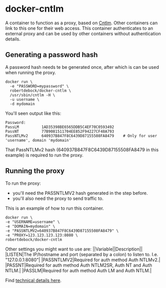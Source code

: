 # docker-cntlm
A container to function as a proxy, based on [Cntlm](http://cntlm.sourceforge.net). Other containers can link to this one for their web access. This container authenticates to an external proxy and can be used by other containers without authentication details.

## Generating a password hash
A password hash needs te be generated once, after which is can be used when running the proxy.

    docker run \
      -e "PASSWORD=mypassword" \
      robertdebock/docker-cntlm \
      /usr/sbin/cntlm -H \
      -u username \
      -d mydomain

You'll seen output like this:

    Password: 
    PassLM          1AD35398BE6565DDB5C4EF70C0593492
    PassNT          77B9081511704EE852F94227CF48A793
    PassNTLMv2      640937B847F8C6439D87155508FA8479    # Only for user 'username', domain 'mydomain'

That PassNTLMv2 hash (640937B847F8C6439D87155508FA8479 in this example) is required to run the proxy.

## Running the proxy
To run the proxy:
- you'll need the PASSNTLMV2 hash generated in the step before.
- you'll also need the proxy to send traffic to.

This is an example of how to run this container.
 
    docker run \
    -e "USERNAME=username" \
    -e "DOMAIN=mydomain" \
    -e "PASSNTLMV2=640937B847F8C6439D87155508FA8479" \
    -e "PROXY=123.123.123.123:8080 \
    robertdebock/docker-cntlm

Other settings you might want to use are:
||Variable||Description||
|LISTEN|The IP/hostname and port (separated by a colon) to listen to. I.e. "127.0.0.1:8080"|
|PASSNTLMV2|Required for auth method Auth NTLMv2.|
|PASSNT|Required for auth method Auth NTLM2SR, Auth NT and Auth NTLM.|
|PASSLM|Required for auth method Auth LM and Auth NTLM.|

Find [technical details here](http://cntlm.sourceforge.net/cntlm_manual.pdf).
